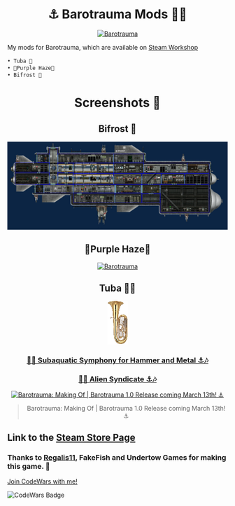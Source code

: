 <div align="center">

# ⚓ Barotrauma Mods 🏴‍☠️

[![Barotrauma](https://img.youtube.com/vi/vCt9KaM2r8I/maxresdefault.jpg)](https://youtu.be/vCt9KaM2r8I)

</div>


My mods for Barotrauma, which are available on [Steam Workshop](https://steamcommunity.com/id/Danielkaas94/myworkshopfiles/?appid=602960)

    • Tuba 🎷
    • 💜Purple Haze💜
    • Bifrost 🌈


<div align="center">

# Screenshots 📱

## Bifrost 🌈

[![Barotrauma](https://github.com/Danielkaas94/BarotraumaMods/blob/main/Mods/Subs/Bifrost/PreviewImage.jpg?raw=true)](https://steamcommunity.com/sharedfiles/filedetails/?id=2749398685)
</div>



<div align="center">

## 💜Purple Haze💜

[![Barotrauma](https://img.youtube.com/vi/1hW-BLRXKOY/maxresdefault.jpg)](https://steamcommunity.com/sharedfiles/filedetails/?id=2728563776)
</div>




<div align="center">

## Tuba 🎵🎶

[![Barotrauma](https://github.com/Danielkaas94/BarotraumaMods/blob/main/Mods/Tuba/Tuba.png?raw=true)](https://steamcommunity.com/sharedfiles/filedetails/?id=2716184979)

### [🎵⚓ Subaquatic Symphony for Hammer and Metal ⚓🎶](https://youtu.be/JPaQmwQoEoY)
### [🎵⚓ Alien Syndicate ⚓🎶](https://youtu.be/yQhcMsDo8dA)

</div>

<div align="center">

[![Barotrauma: Making Of | Barotrauma 1.0 Release coming March 13th! ⚓](https://img.youtube.com/vi/4a1klzgmW-4/maxresdefault.jpg)](https://youtu.be/4a1klzgmW-4)
>Barotrauma: Making Of | Barotrauma 1.0 Release coming March 13th! ⚓

</div>

## Link to the [Steam Store Page](https://store.steampowered.com/app/602960/Barotrauma/)
### Thanks to [Regalis11](https://github.com/Regalis11), FakeFish and Undertow Games for making this game. 💙

[Join CodeWars with me!](http://codewars.com/r/hGyTsQ/)
<p>
  <img alt="CodeWars Badge" src="https://www.codewars.com/users/Danielkaas94/badges/large">
</p>
